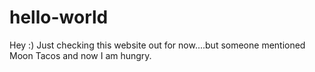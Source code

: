 # hello-world
Hey :)
Just checking this website out for now....but someone mentioned Moon Tacos and now I am hungry.
